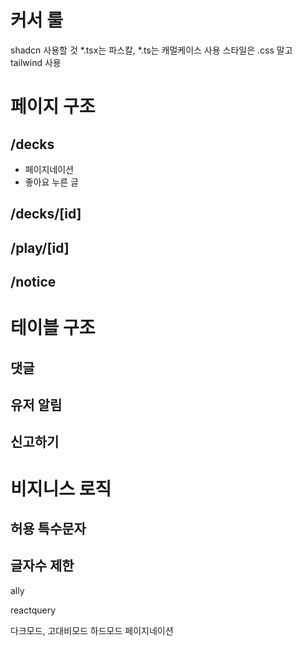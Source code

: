 # 커서 룰

shadcn 사용할 것
*.tsx는 파스칼, *.ts는 캐멀케이스 사용
스타일은 .css 말고 tailwind 사용

# 페이지 구조

## /decks

- 페이지네이션
- 좋아요 누른 글

## /decks/[id]
## /play/[id]
## /notice

# 테이블 구조

## 댓글
## 유저 알림
## 신고하기

# 비지니스 로직
## 허용 특수문자
## 글자수 제한

ally

reactquery

다크모드, 고대비모드
하드모드
페이지네이션